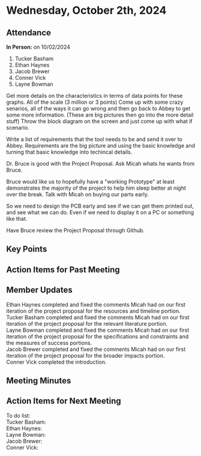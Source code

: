 # Wednesday, October 2th, 2024

## Attendance
**In Person:** on 10/02/2024
1. Tucker Basham
2. Ethan Haynes
3. Jacob Brewer
4. Conner Vick
5. Layne Bowman


Get more details on the characteristics in terms of data points for these graphs. All of the scale (3 million or 3 points)
Come up with some crazy senarios, all of the ways it can go wrong and then go back to Abbey to get some more information. (These are big pictures then go into the more detail stuff) Throw the block diagram on the screen and just come up with what if scenario.  

Write a list of requirements that the tool needs to be and send it over to Abbey. Requirements are the big picture and using the basic knowledge and turning that basic knowledge into techincal details.  

Dr. Bruce is good with the Project Proposal. Ask Micah whats he wants from Bruce.  

Bruce would like us to hopefully have a "working Prototype" at least demonstrates the majority of the project to help him sleep better at night over the break. Talk with Micah on buying our parts early.  

So we need to design the PCB early and see if we can get them printed out, and see what we can do. Even if we need to display it on a PC or something like that.  

Have Bruce review the Project Proposal through Github.



## Key Points



## Action Items for Past Meeting



## Member Updates
Ethan Haynes completed and fixed the comments Micah had on our first iteration of the project proposal for the resources and timeline portion.  
Tucker Basham completed and fixed the comments Micah had on our first iteration of the project proposal for the relevant literature portion.   
Layne Bowman completed and fixed the comments Micah had on our first iteration of the project proposal for the specifications and constraints and the measures of success portions.  
Jacob Brewer completed and fixed the comments Micah had on our first iteration of the project proposal for the broader impacts portion.  
Conner Vick completed the introduction.   

## Meeting Minutes


## Action Items for Next Meeting
To do list:  
Tucker Basham:  
Ethan Haynes:  
Layne Bowman:  
Jacob Brewer:  
Conner Vick:  
